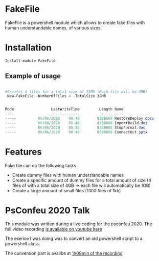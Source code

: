 # FakeFile

FakeFile is a powershell module which allows to create fake files with human understandable names, of various sizes.


# Installation

```powershell
Install-module FakeFile

```

## Example of usage

```powershell

#Creates 4 files for a total size of 32MB (Each file will be 8MB)
 New-FakeFile -NumberOfFiles 4 -TotalSize 32MB 


Mode                 LastWriteTime         Length Name
----                 -------------         ------ ----
-----          06/06/2020    08:48        8388608 RestoreDeploy.docx
-----          06/06/2020    08:48        8388608 ImportBuild.dot
-----          06/06/2020    08:48        8388608 StopFormat.doc
-----          06/06/2020    08:48        8388608 ConnectOut.pptx
```

# Features

Fake file can do the following tasks

- Create dummy files with human understandable names
- Create a specific amount of dummy files for a total amount of size (4 files of with a total size of 4GB -> each file will automatically be 1GB)
- Create a large amount of small files (1000 files of 1kb)

# PsConfeu 2020 Talk

This module was written during a live coding for the psconfeu 2020. 
The full video recording [is available on youtube here ](https://youtu.be/sQ8hnEovZpM)

The exerice I was doing was to convert an old powershell script to a powershell class.

The conversion part is availbe at [1h09min of the recording](https://youtu.be/sQ8hnEovZpM?t=4160)

